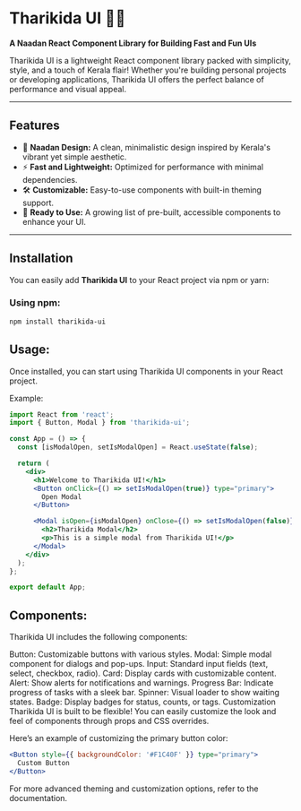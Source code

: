 # Tharikida UI 🚀🔥
**A Naadan React Component Library for Building Fast and Fun UIs**  

Tharikida UI is a lightweight React component library packed with simplicity, style, and a touch of Kerala flair! Whether you're building personal projects or developing applications, Tharikida UI offers the perfect balance of performance and visual appeal.

---

## Features
- 🥥 **Naadan Design:** A clean, minimalistic design inspired by Kerala's vibrant yet simple aesthetic.  
- ⚡ **Fast and Lightweight:** Optimized for performance with minimal dependencies.  
- 🛠️ **Customizable:** Easy-to-use components with built-in theming support.  
- 🌴 **Ready to Use:** A growing list of pre-built, accessible components to enhance your UI.  

---

## Installation

You can easily add **Tharikida UI** to your React project via npm or yarn:

### Using npm:
```bash
npm install tharikida-ui
```
## Usage:
Once installed, you can start using Tharikida UI components in your React project.

Example:

```jsx
import React from 'react';
import { Button, Modal } from 'tharikida-ui';

const App = () => {
  const [isModalOpen, setIsModalOpen] = React.useState(false);

  return (
    <div>
      <h1>Welcome to Tharikida UI!</h1>
      <Button onClick={() => setIsModalOpen(true)} type="primary">
        Open Modal
      </Button>

      <Modal isOpen={isModalOpen} onClose={() => setIsModalOpen(false)}>
        <h2>Tharikida Modal</h2>
        <p>This is a simple modal from Tharikida UI!</p>
      </Modal>
    </div>
  );
};

export default App;
```
## Components:
Tharikida UI includes the following components:

Button: Customizable buttons with various styles.
Modal: Simple modal component for dialogs and pop-ups.
Input: Standard input fields (text, select, checkbox, radio).
Card: Display cards with customizable content.
Alert: Show alerts for notifications and warnings.
Progress Bar: Indicate progress of tasks with a sleek bar.
Spinner: Visual loader to show waiting states.
Badge: Display badges for status, counts, or tags.
Customization
Tharikida UI is built to be flexible! You can easily customize the look and feel of components through props and CSS overrides.

Here’s an example of customizing the primary button color:

```jsx
<Button style={{ backgroundColor: '#F1C40F' }} type="primary">
  Custom Button
</Button>
```
For more advanced theming and customization options, refer to the documentation.
